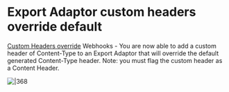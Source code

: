 
# Export Adaptor custom headers override default
[Custom Headers override](https://dev.azure.com/xytsystems/Xytech%20Platform/_workitems/edit/22722)
Webhooks - You are now able to add a custom header of Content-Type to an Export Adaptor that will override the default generated Content-Type header. Note: you must flag the custom header as a Content Header.

![|368](assets/Pasted%20image%2020240702112850.png)


